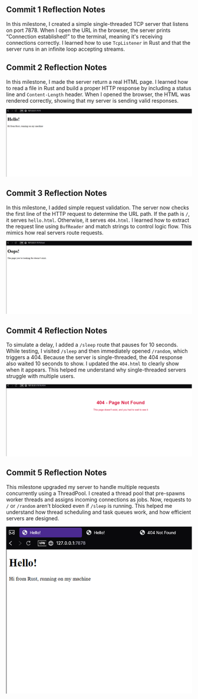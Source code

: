 ## Commit 1 Reflection Notes

In this milestone, I created a simple single-threaded TCP server that listens on port 7878. When I open the URL in the browser, the server prints “Connection established!” to the terminal, meaning it's receiving connections correctly. I learned how to use `TcpListener` in Rust and that the server runs in an infinite loop accepting streams.

## Commit 2 Reflection Notes

In this milestone, I made the server return a real HTML page. I learned how to read a file in Rust and build a proper HTTP response by including a status line and `Content-Length` header. When I opened the browser, the HTML was rendered correctly, showing that my server is sending valid responses.

![Commit 2 screen capture](/assets/images/commit2.png)

## Commit 3 Reflection Notes

In this milestone, I added simple request validation. The server now checks the first line of the HTTP request to determine the URL path. If the path is `/`, it serves `hello.html`. Otherwise, it serves `404.html`. I learned how to extract the request line using `BufReader` and match strings to control logic flow. This mimics how real servers route requests.

![Commit 3 screen capture](/assets/images/commit3.png)

## Commit 4 Reflection Notes

To simulate a delay, I added a `/sleep` route that pauses for 10 seconds. While testing, I visited `/sleep` and then immediately opened `/random`, which triggers a 404. Because the server is single-threaded, the 404 response also waited 10 seconds to show. I updated the `404.html` to clearly show when it appears. This helped me understand why single-threaded servers struggle with multiple users.

![Commit 4 screen capture](/assets/images/commit4.png)

## Commit 5 Reflection Notes

This milestone upgraded my server to handle multiple requests concurrently using a ThreadPool. I created a thread pool that pre-spawns worker threads and assigns incoming connections as jobs. Now, requests to `/` or `/random` aren’t blocked even if `/sleep` is running. This helped me understand how thread scheduling and task queues work, and how efficient servers are designed.

![Commit 5 screen capture](/assets/images/commit5.png)